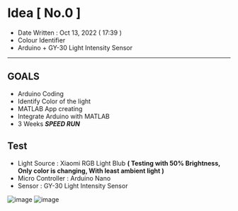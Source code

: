 # Idea [ No.0 ]
- Date Written : Oct 13, 2022 ( 17:39 )
- Colour Identifier 
- Arduino + GY-30 Light Intensity Sensor

* * *

## GOALS
- Arduino Coding
- Identify Color of the light
- MATLAB App creating
- Integrate Arduino with MATLAB
- 3 Weeks ***SPEED RUN***

## Test
- Light Source     : Xiaomi RGB Light Blub   **( Testing with 50% Brightness, Only color is changing, With least ambient light )**
- Micro Controller : Arduino Nano
- Sensor           : GY-30 Light Intensity Sensor

![image](https://user-images.githubusercontent.com/109336369/195576690-99d8ba17-a8eb-4f2a-98e4-c14c48b8012f.png)
![image](https://user-images.githubusercontent.com/109336369/195576744-92ef8d92-5f4d-4adb-ba45-c22591badcb9.png)




